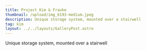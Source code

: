 ```yaml
---
title: Project Kim & Frauke
thumbnail: /upload/img_6193-medium.jpeg
description: Unique storage system, mounted over a stairwell
tag: kim
layout: ../../layouts/GalleryPost.astro
---
```

Unique storage system, mounted over a stairwell